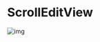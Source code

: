 # ScrollEditView



![img](https://github.com/wusejiege/ScrollEditView/blob/master/20190907_114244(4)000000-000017.gif)
